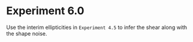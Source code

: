 # Experiment 6.0

Use the interim ellipticities in `Experiment 4.5` to infer the shear along with the shape noise.
